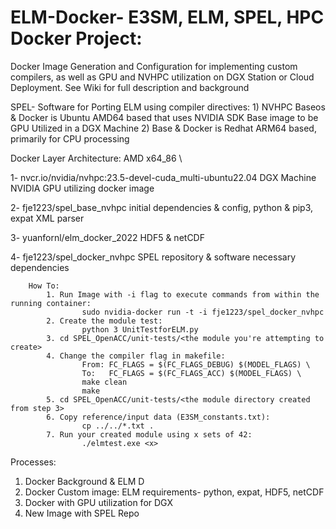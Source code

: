 # ELM-Docker- E3SM, ELM, SPEL, HPC Docker Project: 
Docker Image Generation and Configuration for implementing custom compilers, as well as GPU and NVHPC utilization on DGX Station or Cloud Deployment.
See Wiki for full description and background

SPEL- Software for Porting ELM using compiler directives: 
    1) NVHPC Baseos & Docker is Ubuntu AMD64 based that uses NVIDIA SDK Base image to be GPU Utilized in a DGX Machine
    2) Base & Docker is Redhat ARM64 based, primarily for CPU processing


Docker Layer Architecture: AMD x64_86 \

1- nvcr.io/nvidia/nvhpc:23.5-devel-cuda_multi-ubuntu22.04
    DGX Machine NVIDIA GPU utilizing docker image

2- fje1223/spel_base_nvhpc
    initial dependencies & config, python & pip3, expat XML parser

3- yuanfornl/elm_docker_2022
    HDF5 & netCDF

4- fje1223/spel_docker_nvhpc
    SPEL repository & software necessary dependencies
    
        How To: 
            1. Run Image with -i flag to execute commands from within the running container:
                    sudo nvidia-docker run -t -i fje1223/spel_docker_nvhpc
            2. Create the module test: 
                    python 3 UnitTestforELM.py
            3. cd SPEL_OpenACC/unit-tests/<the module you're attempting to create>
            4. Change the compiler flag in makefile: 
                    From: FC_FLAGS = $(FC_FLAGS_DEBUG) $(MODEL_FLAGS) \
                    To:   FC_FLAGS = $(FC_FLAGS_ACC) $(MODEL_FLAGS) \
                    make clean
                    make
            5. cd SPEL_OpenACC/unit-tests/<the module directory created from step 3>
            6. Copy reference/input data (E3SM_constants.txt):
                    cp ../../*.txt . 
            7. Run your created module using x sets of 42:
                    ./elmtest.exe <x>



Processes: 
1. Docker Background & ELM D
2. Docker Custom image: ELM requirements- python, expat, HDF5, netCDF
3. Docker with GPU utilization for DGX
4. New Image with SPEL Repo